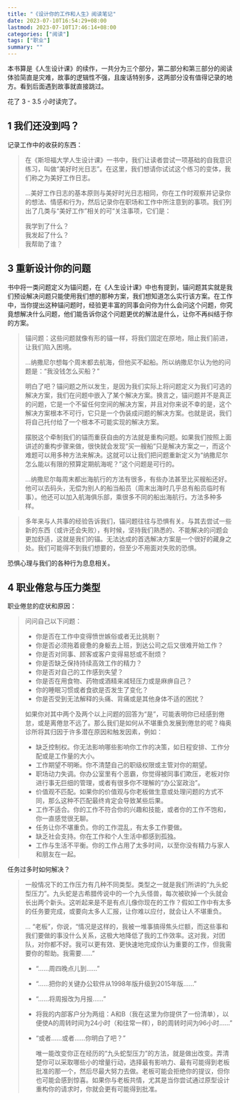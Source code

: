 ```yaml
---
title: "《设计你的工作和人生》阅读笔记"
date: 2023-07-10T16:54:29+08:00
lastmod: 2023-07-10T17:46:14+08:00
categories: ["阅读"]
tags: ["职业"]
summary: ""
---
```


本书算是《人生设计课》的续作，一共分为三个部分，第二部分和第三部分的阅读体验简直是灾难，故事的逻辑性不强，且废话特别多，这两部分没有值得记录的地方。看到后面遇到故事就直接跳过。

花了 3 - 3.5 小时读完了。

## 1 我们还没到吗？

记录工作中的收获的东西：

> 在《斯坦福大学人生设计课》一书中，我们让读者尝试一项基础的自我意识练习，叫做“美好时光日志”。在这里，我们想请你试试这个练习的变体，我们称之为美好工作日志。
> 
> ...美好工作日志的基本原则与美好时光日志相同，你在工作时观察并记录你的想法、情感和行为，然后记录你在职场和工作中所注意到的事项。我们列出了几类与“美好工作”相关的可“关注事项，它们是：
> 
> 我学到了什么？  
> 我发起了什么？  
> 我帮助了谁？

## 3 重新设计你的问题

书中将一类问题定义为锚问题，在《人生设计课》中也有提到，锚问题其实就是我们预设解决问题只能使用我们想的那种方案，我们想知道怎么实行该方案。在工作中，当你提出这种锚问题时，经验更丰富的同事会问你为什么会问这个问题，你究竟想解决什么问题，他们能告诉你这个问题更优的解法是什么，让你不再纠结于你的方案。

> 锚问题：这些问题就像有形的锚一样，将我们固定在原地，阻止我们前进，让我们陷入困境。
> 
> ...纳撒尼尔想每个周末都去航海，但他买不起船。所以纳撒尼尔认为他的问题是：“我没钱怎么买船？”
> 
> 明白了吧？锚问题之所以发生，是因为我们实际上将问题定义为我们可选的解决方案，我们在问题中嵌入了某个解决方案。换言之，锚问题并不是真正的问题，它是一个不留任何空间的解决方案，并且对你来说不幸的是，这个解决方案根本不可行，它只是一个伪装成问题的解决方案。也就是说，我们将自己托付给了一个根本不可能实现的解决方案。
> 
> 摆脱这个牵制我们的锚而重获自由的方法就是重构问题。如果我们按照上面讲述的重构步骤来做，很快就会发现“买一艘船”只是解决方案之一，而这个难题可以用多种方法来解决。这就可以让我们把问题重新定义为“纳撒尼尔怎么能以有限的预算定期航海呢？”这个问题是可行的。
> 
> ...纳撒尼尔每周末都出海航行的方法有很多，有些办法甚至比买艘船还好。他可以去码头，无偿为别人的船当船员（周末出海时几乎总有船员临时有事）。他还可以加入航海俱乐部，乘很多不同的船出海航行。方法多种多样。

> 多年来与人共事的经验告诉我们，锚问题往往与恐惧有关。与其去尝试一些新的东西（或许还会失败），有时候，坚持我们熟悉的、不能解决的问题会更加舒适，这就是我们的锚。无法达成的首选解决方案是一个很好的藏身之处。我们可能得不到我们想要的，但至少不用面对失败的恐惧。

恐惧心理与我们的各种行为息息相关。

## 4 职业倦怠与压力类型

职业倦怠的症状和原因：

> 问问自己以下问题：
> 
> - 你是否在工作中变得愤世嫉俗或者无比挑剔？
> - 你是否必须拖着疲惫的身躯去上班，到达公司之后又很难开始工作？
> - 你是否对同事、顾客或客户变得易怒或不耐烦？
> - 你是否缺乏保持持续高效工作的精力？
> - 你是否对自己的工作感到失望？
> - 你是否在用食物、药物或酒精来减轻压力或是麻痹自己？
> - 你的睡眠习惯或者食欲是否发生了变化？
> - 你是否受到无法解释的头痛、背痛或是其他身体不适的困扰？
> 
> 如果你对其中两个及两个以上问题的回答为“是”，可能表明你已经感到倦怠，或是离倦怠不远了。那么我们是如何从不堪重负发展到倦怠的呢？梅奥诊所将其归因于许多潜在原因和触发因素，例如：
> 
> - 缺乏控制权。你无法影响哪些影响你工作的决策，如日程安排、工作分配或是工作量的大小。
> - 工作期望不明晰。你不清楚自己的职级权限或主管对你的期望。
> - 职场动力失调。你办公室里有个恶霸，你觉得被同事们欺压，老板对你进行事无巨细的管理，或者有很多你不理解的“办公室政治”。
> - 价值观不匹配。如果你的价值观与你老板做生意或处理问题的方式不同，那么这种不匹配最终肯定会导致某些后果。
> - 工作不适合。你的工作不符合你的兴趣和技能，或者你的工作不饱和，你一直感觉很无聊。
> - 任务让你不堪重负。你的工作混乱，有太多工作要做。
> - 缺乏社会支持。你在工作和个人生活中都感到孤独。
> - 工作与生活不平衡。你的工作占用了太多时间，以至你没有精力与家人和朋友在一起。

任务过多时如何解决？

> 一般情况下的工作压力有几种不同类型。类型之一就是我们所讲的“九头蛇型压力”。九头蛇是古希腊传说中的一个九头怪兽，每次被砍掉一个头就会长出两个新头。这听起来是不是有点儿像你现在的工作？假如工作中有太多的任务要完成，或要向太多人汇报，让你难以应付，就会让人不堪重负。
> 
> ... “老板”，你说，“情况是这样的，我被一堆事搞得焦头烂额，而这些事和我们要做的事没什么关系，这极大地降低了我的工作效率。这对我，对团队，对你都不好。我可以更有效、更快速地完成你认为重要的工作，但我需要你的帮助。我需要……”
> - “……周四晚点儿到……”
> - “……把你的关键办公软件从1998年版升级到2015年版……”
> - “……将周报改为月报……”
> - 将我的内部客户分为两组：A和B（我在这里为你提供了一份清单），以便使A的周转时间为24小时（和往常一样），B的周转时间为96小时……”
> - “或者……或者……你明白了吧？”
>   
>   唯一能改变你正在经历的“九头蛇型压力”的方法，就是做出改变。弄清楚你可以采取哪些小的增量行动，选择最有影响力、最有可能得到老板批准的那一个，然后尽最大努力去做。老板可能会拒绝你的提议，但你也可能会感到惊喜。如果你与老板共情，尤其是当你尝试通过原型设计重构你的请求时，你就会更有可能得到批准。
